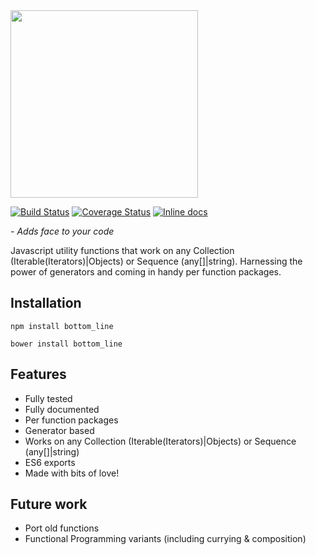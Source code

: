 <img src="https://github.com/unnoon/cell-bitset/raw/master/rsc/img/bottom_line.png" style="width: 300px; height: 300px">

[![Build Status](https://travis-ci.org/unnoon/bottom_line.svg?branch=dev)](https://travis-ci.org/unnoon/bottom_line.svg?branch=dev)
[![Coverage Status](https://coveralls.io/repos/github/unnoon/bottom_line/badge.svg?branch=dev)](https://coveralls.io/github/unnoon/bottom_line?branch=dev)
[![Inline docs](http://inch-ci.org/github/unnoon/bottom_line.svg?branch=dev)](http://inch-ci.org/github/unnoon/bottom_line.svg?branch=dev)

_- Adds face to your code_

Javascript utility functions that work on any Collection (Iterable(Iterators)|Objects) or Sequence (any[]|string). 
Harnessing the power of generators and coming in handy per function packages.

## Installation

    npm install bottom_line
     
    bower install bottom_line

## Features

- Fully tested
- Fully documented
- Per function packages
- Generator based
- Works on any Collection (Iterable(Iterators)|Objects) or Sequence (any[]|string)
- ES6 exports
- Made with bits of love!

## Future work

- Port old functions
- Functional Programming variants (including currying & composition)

